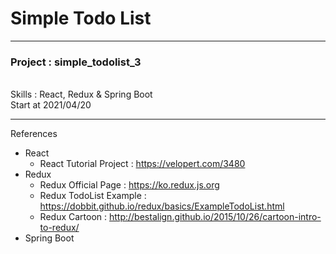 # Simple Todo List

---
<h3>Project : simple_todolist_3</h3>
<br/>
Skills : React, Redux & Spring Boot
<br/>
Start at 2021/04/20

---

References 
- React
    - React Tutorial Project : https://velopert.com/3480
- Redux
    - Redux Official Page : https://ko.redux.js.org
    - Redux TodoList Example : https://dobbit.github.io/redux/basics/ExampleTodoList.html
    - Redux Cartoon : http://bestalign.github.io/2015/10/26/cartoon-intro-to-redux/
- Spring Boot